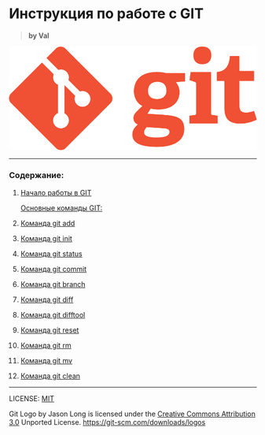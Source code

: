 # Инструкция по работе с GIT

> __by Val__





![git-logo](./assets/Git-Logo-1788C.png)


---

### Содержание:


1. [Начало работы в GIT](./start.md)

    [Основные команды GIT:](./gitcommands.md)

 2. [Команда git add](./add.md)
 3. [Команда git init](./init.md)
 4. [Команда git status](./status.md)
 5. [Команда git commit](./commit.md)
 6. [Команда git branch](./branch.md)
 7. [Команда git diff](./diff.md)
 8. [Команда git difftool](./difftool.md)
 9. [Команда git reset](./reset.md)
 10. [Команда git rm](./rm.md)
 11. [Команда git mv](./mv.md)
 12. [Команда git clean](./clean.md)
 



---
LICENSE: [MIT](./license.md)

Git Logo by Jason Long is licensed under the [Creative Commons Attribution 3.0](https://creativecommons.org/licenses/by/3.0/ "Creative Commons Attribution 3.0") Unported License.
https://git-scm.com/downloads/logos
